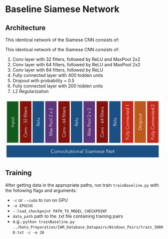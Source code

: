 # Baseline Siamese Network
## Architecture
This identical network of the Siamese CNN consists of:

This identical network of the Siamese CNN consists of:
1. Conv layer with 32 filters, followed by ReLU and MaxPool 2x2
2. Conv layer with 64 filters, followed by ReLU and MaxPool 2x2
3. Conv layer with 64 filters, followed by ReLU
4. Fully connected layer with 400 hidden units
5. Dropout with probability = 0.5
6. Fully connected layer with 200 hidden units
7. L2 Regularization

<img src="Images/BaselineSiameseNetworkModel.png" data-canonical-src="BaselineSiamese" width="500" height="193" />

## Training

After getting data in the appropriate paths, run train `trainBaseline.py` with the following flags and arguments:
  - `-c` or `--cuda` to run on GPU
  - `-e EPOCHS`
  - `--load_checkpoint PATH_TO_MODEL_CHECKPOINT`
  - `data_path` path to the .txt file containing training pairs
  - e.g.: `python trainBaseline.py ../Data_Preparation/IAM_Database_Datapairs/Windows_Pairs/train_30000.txt -c -e 20`
